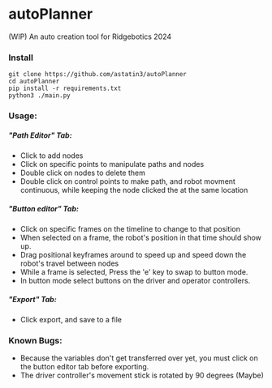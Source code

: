 # autoPlanner

(WIP) An auto creation tool for Ridgebotics 2024

### Install

```shell
git clone https://github.com/astatin3/autoPlanner
cd autoPlanner
pip install -r requirements.txt
python3 ./main.py
```

### Usage:

##### "Path Editor" Tab:

- Click to add nodes
- Click on specific points to manipulate paths and nodes
- Double click on nodes to delete them
- Double click on control points to make path, and robot movment continuous, while keeping the node clicked the at the same location

##### "Button editor" Tab:

- Click on specific frames on the timeline to change to that position
- When selected on a frame, the robot's position in that time should show up.
- Drag positional keyframes around to speed up and speed down the robot's travel between nodes
- While a frame is selected, Press the 'e' key to swap to button mode.
- In button mode select buttons on the driver and operator controllers.

##### "Export" Tab:

- Click export, and save to a file

### Known Bugs:

- Because the variables don't get transferred over yet, you must click on the button editor tab before exporting.
- The driver controller's movement stick is rotated by 90 degrees (Maybe)
